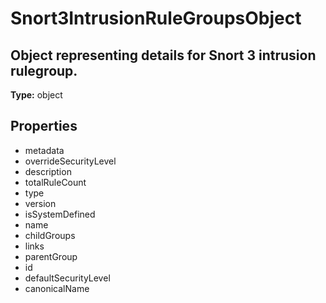 # Snort3IntrusionRuleGroupsObject

## Object representing details for Snort 3 intrusion rulegroup.

**Type:** object

## Properties
* metadata
* overrideSecurityLevel
* description
* totalRuleCount
* type
* version
* isSystemDefined
* name
* childGroups
* links
* parentGroup
* id
* defaultSecurityLevel
* canonicalName
